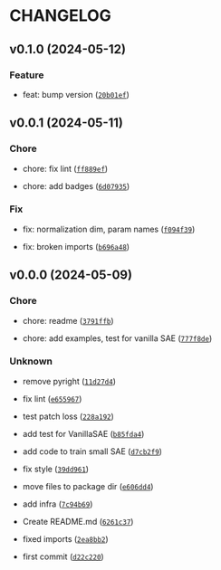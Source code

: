 # CHANGELOG



## v0.1.0 (2024-05-12)

### Feature

* feat: bump version ([`20b01ef`](https://github.com/dtch1997/smol-sae/commit/20b01ef4895d18de91050d2a675d9d547cc269c1))


## v0.0.1 (2024-05-11)

### Chore

* chore: fix lint ([`ff889ef`](https://github.com/dtch1997/smol-sae/commit/ff889efa8950c573a56de266d786bbc4ecbaeca8))

* chore: add badges ([`6d07935`](https://github.com/dtch1997/smol-sae/commit/6d079355c7195b3dfc9d1fac5e70139641cee0ca))

### Fix

* fix: normalization dim, param names ([`f094f39`](https://github.com/dtch1997/smol-sae/commit/f094f39a64aa3bb670ceac496eb9d180e4120a38))

* fix: broken imports ([`b696a48`](https://github.com/dtch1997/smol-sae/commit/b696a4860182091daba4b1fe6b58655eea9e9ba7))


## v0.0.0 (2024-05-09)

### Chore

* chore: readme ([`3791ffb`](https://github.com/dtch1997/smol-sae/commit/3791ffbda349668d8f81256c96c9963a2f4e5de5))

* chore: add examples, test for vanilla SAE ([`777f8de`](https://github.com/dtch1997/smol-sae/commit/777f8deeb6ceafae767f895ace794e165cd243e8))

### Unknown

* remove pyright ([`11d27d4`](https://github.com/dtch1997/smol-sae/commit/11d27d4eb9387656a4c08b504e859d3b56a0325c))

* fix lint ([`e655967`](https://github.com/dtch1997/smol-sae/commit/e655967bfb84503272b7d4d01087502412840be8))

* test patch loss ([`228a192`](https://github.com/dtch1997/smol-sae/commit/228a192707f328ee7756189e7f8e0247cec6f79b))

* add test for VanillaSAE ([`b85fda4`](https://github.com/dtch1997/smol-sae/commit/b85fda41a7648acb4388c9fa933368b022c3c6bb))

* add code to train small SAE ([`d7cb2f9`](https://github.com/dtch1997/smol-sae/commit/d7cb2f92b73c8ac6e20abfc5ea3c3913748f0039))

* fix style ([`39dd961`](https://github.com/dtch1997/smol-sae/commit/39dd9618b6fc33b809db79f0b762c302959e9e99))

* move files to package dir ([`e606dd4`](https://github.com/dtch1997/smol-sae/commit/e606dd4ad6e0ceab996a87d97bb47d011121506b))

* add infra ([`7c94b69`](https://github.com/dtch1997/smol-sae/commit/7c94b69612496fdf4cfd577925e4249c5b75dc86))

* Create README.md ([`6261c37`](https://github.com/dtch1997/smol-sae/commit/6261c37ff83f5b6714079e300c3fbccee15dea93))

* fixed imports ([`2ea8bb2`](https://github.com/dtch1997/smol-sae/commit/2ea8bb2ae072e7d93a60d8c0c0851dea49c6f310))

* first commit ([`d22c220`](https://github.com/dtch1997/smol-sae/commit/d22c220bcea9c3886e6f128fe41b3f16aea83ea5))
